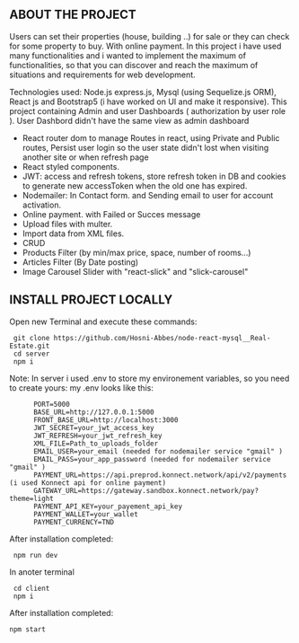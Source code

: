 ## ABOUT THE PROJECT
Users can set their properties (house, building ..) for sale or they can check for some property to buy.
With online payment.
In this project i have used many functionalities and i wanted to implement the maximum of functionalities, so that you can discover and reach the maximum of situations and requirements for web development.

Technologies used: Node.js express.js, Mysql (using Sequelize.js ORM), React js and Bootstrap5 (i have worked on UI and make it responsive).
This project containing Admin and user Dashboards ( authorization by user role ). User  Dashbord didn't have the same view as admin dashboard

- React router dom to manage Routes in react, using Private and Public routes, Persist user login so the user state didn't lost when visiting another site or when refresh page
- React styled components.
- JWT: access and refresh tokens, store refresh token in DB and cookies to generate new accessToken when the old one has expired.
- Nodemailer: In Contact form. and Sending email to user for account activation.
- Online payment. with Failed or Succes message
- Upload files with multer.
- Import data from XML files.
- CRUD
- Products Filter (by min/max price, space, number of rooms...)
- Articles Filter (By Date posting)
- Image Carousel Slider with "react-slick" and "slick-carousel"

## INSTALL PROJECT LOCALLY
Open new Terminal and execute these commands:

     git clone https://github.com/Hosni-Abbes/node-react-mysql__Real-Estate.git
     cd server
     npm i
   
   Note: In server i used .env to store my environement variables, so you need to create yours:
   my .env looks like this:
   
          PORT=5000
          BASE_URL=http://127.0.0.1:5000
          FRONT_BASE_URL=http://localhost:3000          
          JWT_SECRET=your_jwt_access_key
          JWT_REFRESH=your_jwt_refresh_key          
          XML_FILE=Path_to_uploads_folder
          EMAIL_USER=your_email (needed for nodemailer service "gmail" )
          EMAIL_PASS=your_app_password (needed for nodemailer service "gmail" )          
          PAYMENT_URL=https://api.preprod.konnect.network/api/v2/payments (i used Konnect api for online payment)
          GATEWAY_URL=https://gateway.sandbox.konnect.network/pay?theme=light
          PAYMENT_API_KEY=your_payement_api_key
          PAYMENT_WALLET=your_wallet
          PAYMENT_CURRENCY=TND
   
After installation completed:
  
     npm run dev
 

In anoter terminal

     cd client
     npm i

   
   After installation completed:

    npm start
